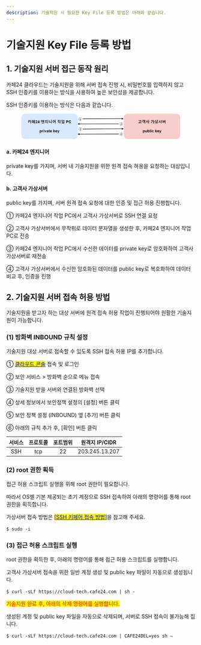 ```yaml
---
description: 기술지원 시 필요한 Key File 등록 방법은 아래와 같습니다.
---
```


# 기술지원 Key File 등록 방법

## 1. 기술지원 서버 접근 동작 원리

카페24 클라우드는 기술지원을 위해 서버 접속 진행 시, 비밀번호를 입력하지 않고 SSH 인증키를 이용하는 방식을 사용하여 높은 보안성을 제공합니다.

SSH 인증키를 이용하는 방식은 다음과 같습니다.

<figure><img src="../../.gitbook/assets/KeyFile.png" alt=""><figcaption></figcaption></figure>

#### a. 카페24 엔지니어

private key를 가지며, 서버 내 기술지원을 위한 원격 접속 허용을 요청하는 대상입니다.



#### b. 고객사 가상서버

public key를 가지며, 서버 원격 접속 요청에 대한 인증 및 접근 허용 진행합니다.



① 카페24 엔지니어 작업 PC에서 고객사 가상서버로 SSH 연결 요청

②  고객사 가상서버에서 무작위로 데이터 문자열을 생성한 후, 카페24 엔지니어 작업 PC로 전송

③ 카페24 엔지니어 작업 PC에서 수신한 데이터를 private key로 암호화하여 고객사 가상서버로 재전송

④ 고객사 가상서버에서 수신한 암호화된 데이터를 public key로 복호화하여 데이터 비교 후, 인증을 진행







## 2. 기술지원 서버 접속 허용 방법

기술지원을 받고자 하는 대상 서버에 원격 접속 허용 작업이 진행되어야 원활한 기술지원이 가능합니다.

### (1) 방화벽 INBOUND 규칙 설정

기술지원 대상 서버로 접속할 수 있도록 SSH 접속 허용 IP를 추가합니다.

① [<mark style="color:blue;">클라우드 콘솔</mark>](https://console.cafe24.com/login) 접속 및 로그인

② 보안 서비스 > 방화벽 순으로 메뉴 접속

③ 기술지원 받을 서버와 연결된 방화벽 선택

④ 상세 정보에서 보안정책 설정의 \[설정] 버튼 클릭

⑤ 보안 정책 설정 (INBOUND) 옆 \[추가] 버튼 클릭

⑥ 아래의 규칙 추가 후, \[확인] 버튼 클릭

| 서비스 | 프로토콜 | 포트범위 |   원격지 IP/CIDR  |
| :-: | :--: | :--: | :------------: |
| SSH |  tcp |  22  | 203.245.13.207 |





### (2) root 권한 획득

접근 허용 스크립트 실행을 위해 root 권한이 필요합니다.

따라서 OS별 기본 제공되는 초기 계정으로 SSH 접속하여 아래의 명령어를 통해 root 권한을 획득합니다.

가상서버 접속 방법은 [<mark style="color:blue;">\[SSH 키페어 접속 방법\]</mark>](../../server/server/connect/keypair.md)을 참고해 주세요.

```shell-session
$ sudo -i
```





### (3) 접근 허용 스크립트 실행

root 권한을 획득한 후, 아래의 명령어를 통해 접근 허용 스크립트를 실행합니다.

고객사 가상서버 접속을 위한 일반 계정 생성 및 public key 파일이 자동으로 생성됩니다.

```shell-session
$ curl -sLf https://cloud-tech.cafe24.com | sh -
```

<mark style="color:red;">기술지원 완료 후, 아래의 삭제 명령어를 실행합니다.</mark>

생성된 계정 및 public key 파일을 자동으로 삭제되며, 서버로 SSH 접속이 불가능해 집니다.

```shell-session
$ curl -sLf https://cloud-tech.cafe24.com | CAFE24DEL=yes sh –
```
